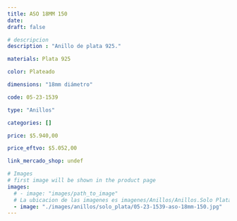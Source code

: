 ```yaml
---
title: ASO 18MM 150
date: 
draft: false

# descripcion
description : "Anillo de plata 925."

materials: Plata 925

color: Plateado

dimensions: "18mm diámetro"

code: 05-23-1539

type: "Anillos"

categories: []

price: $5.940,00

price_eftvo: $5.052,00

link_mercado_shop: undef

# Images
# first image will be shown in the product page
images:
  # - image: "images/path_to_image"
  # La ubicacion de las imagenes es imagenes/Anillos/Anillos.Solo Plata/05-23-1539-aso-18mm-150
  - image: "./images/anillos/solo_plata/05-23-1539-aso-18mm-150.jpg"
---
```

